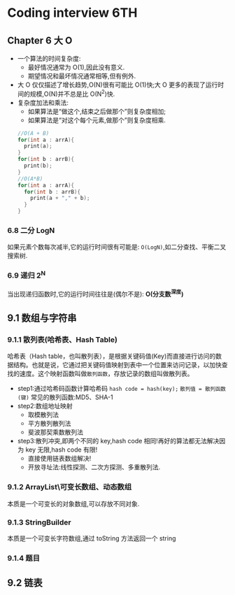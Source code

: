 # Coding interview 6TH

## Chapter 6 大 O

- 一个算法的时间复杂度:
  - 最好情况通常为 O(1),因此没有意义.
  - 期望情况和最坏情况通常相等,但有例外.
- 大 O 仅仅描述了增长趋势,O(N)很有可能比 O(1)快;大 O 更多的表现了运行时间的规模,O(N)并不总是比 O(N<sup>2</sup>)快.
- 复杂度加法和乘法:
  - 如果算法是“做这个,结束之后做那个”则复杂度相加;
  - 如果算法是“对这个每个元素,做那个”则复杂度相乘.
  ```c++
  //O(A + B)
  for(int a : arrA){
    print(a);
  }
  for(int b : arrB){
    print(b);
  }
  //O(A*B)
  for(int a : arrA){
    for(int b : arrB){
      print(a + "," + b);
    }
  }
  ```

### 6.8 二分 LogN

如果元素个数每次减半,它的运行时间很有可能是: `O(LogN)`,如二分查找、平衡二叉搜索树.

### 6.9 递归 2<sup>N</sup>

当出现递归函数时,它的运行时间往往是(偶尔不是): **O(分支数<sup>深度</sup>)**

## 9.1 数组与字符串

### 9.1.1 散列表(哈希表、Hash Table)

哈希表（Hash table，也叫散列表），是根据关键码值(Key)而直接进行访问的数据结构。也就是说，它通过把关键码值映射到表中一个位置来访问记录，以加快查找的速度。这个映射函数叫做`散列函数`，存放记录的数组叫做散列表。

- step1:通过哈希码函数计算哈希码 `hash code = hash(key);` `散列值 = 散列函数(键)` 常见的散列函数:MD5、SHA-1
- step2:数组地址映射
  - 取模散列法
  - 平方散列散列法
  - 斐波那契乘数散列法
- step3:散列冲突,即两个不同的 key,hash code 相同!再好的算法都无法解决因为 key 无限,hash code 有限!
  - 直接使用链表数组解决!
  - 开放寻址法:线性探测、二次方探测、多重散列法.

### 9.1.2 ArrayList\可变长数组、动态数组

本质是一个可变长的对象数组,可以存放不同对象.

### 9.1.3 StringBuilder

本质是一个可变长字符数组,通过 toString 方法返回一个 string

### 9.1.4 题目

## 9.2 链表
